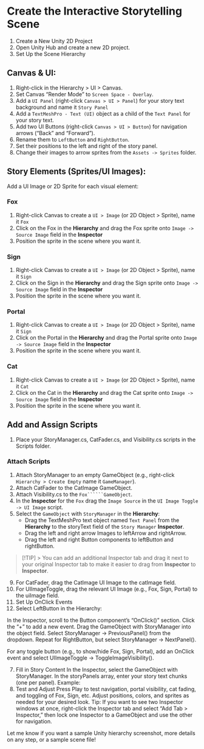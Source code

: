# Create the Interactive Storytelling Scene
1. Create a New Unity 2D Project
2. Open Unity Hub and create a new 2D project.
3. Set Up the Scene Hierarchy

## Canvas & UI:

1. Right-click in the Hierarchy > UI > Canvas.
2. Set Canvas “Render Mode” to ```Screen Space - Overlay```.
3. Add a ```UI Panel``` (right-click ```Canvas > UI > Panel```) for your story text background and name it ```Story Panel```
4. Add a ```TextMeshPro - Text (UI)``` object as a child of the ```Text Panel``` for your story text.
5. Add two UI Buttons (right-click ```Canvas > UI > Button```) for navigation arrows (“Back” and “Forward”).
6. Rename them to ```LeftButton``` and ```RightButton```.
7. Set their positions to the left and right of the story panel.
8. Change their images to arrow sprites from the ```Assets -> Sprites``` folder.

## Story Elements (Sprites/UI Images):

Add a UI Image or 2D Sprite for each visual element:

### Fox 
1. Right-click Canvas to create a ```UI > Image``` (or 2D Object > Sprite), name it ```Fox```
2. Click on the Fox in the **Hierarchy** and drag the Fox sprite onto ```Image -> Source Image``` field in the **Inspector**
3. Position the sprite in the scene where you want it.

### Sign
1. Right-click Canvas to create a ```UI > Image``` (or 2D Object > Sprite), name it ```Sign```
2. Click on the Sign in the **Hierarchy** and drag the Sign sprite onto ```Image -> Source Image``` field in the **Inspector**
3. Position the sprite in the scene where you want it.
      
### Portal
1. Right-click Canvas to create a ```UI > Image``` (or 2D Object > Sprite), name it ```Sign```
2. Click on the Portal in the **Hierarchy** and drag the Portal sprite onto ```Image -> Source Image``` field in the **Inspector**
3. Position the sprite in the scene where you want it.
   
### Cat
1. Right-click Canvas to create a ```UI > Image``` (or 2D Object > Sprite), name it ```Cat```
2. Click on the Cat in the **Hierarchy** and drag the Cat sprite onto ```Image -> Source Image``` field in the **Inspector**
3. Position the sprite in the scene where you want it.

## Add and Assign Scripts

1. Place your StoryManager.cs, CatFader.cs, and Visibility.cs scripts in the Scripts folder.

### Attach Scripts

1. Attach StoryManager to an empty GameObject (e.g., right-click ```Hierarchy > Create Empty```  name it ```GameManager```).
2. Attach CatFader to the CatImage GameObject.
3. Attach Visibility.cs to the ```Fox``````GameObject```.
4. In the **Inspector** for the ```Fox``` drag the ```Image Source``` in the ```UI Image Toggle -> UI Image``` script.
5. Select the ```GameObject``` with ```StoryManager``` in the **Hierarchy**:
   * Drag the TextMeshPro text object named ```Text Panel``` from the **Hierarchy** to the storyText field of the ```Story Manager``` **Inspector**.
   * Drag the left and right arrow Images to leftArrow and rightArrow.
   * Drag the left and right Button components to leftButton and rightButton.
     
> [!TIP] > You can add an additional Inspector tab and drag it next to your original Inspector tab to make it easier to drag from **Inspector** to **Inspector**.
> 
9. For CatFader, drag the CatImage UI Image to the catImage field.
10. For UIImageToggle, drag the relevant UI Image (e.g., Fox, Sign, Portal) to the uiImage field.
11. Set Up OnClick Events
12. Select LeftButton in the Hierarchy:

In the Inspector, scroll to the Button component’s “OnClick()” section.
Click the “+” to add a new event.
Drag the GameObject with StoryManager into the object field.
Select StoryManager -> PreviousPanel() from the dropdown.
Repeat for RightButton, but select StoryManager -> NextPanel().

For any toggle button (e.g., to show/hide Fox, Sign, Portal), add an OnClick event and select UIImageToggle -> ToggleImageVisibility().

7. Fill in Story Content
In the Inspector, select the GameObject with StoryManager.
In the storyPanels array, enter your story text chunks (one per panel).
Example:
8. Test and Adjust
Press Play to test navigation, portal visibility, cat fading, and toggling of Fox, Sign, etc.
Adjust positions, colors, and sprites as needed for your desired look.
Tip:
If you want to see two Inspector windows at once, right-click the Inspector tab and select “Add Tab > Inspector,” then lock one Inspector to a GameObject and use the other for navigation.

Let me know if you want a sample Unity hierarchy screenshot, more details on any step, or a sample scene file!
